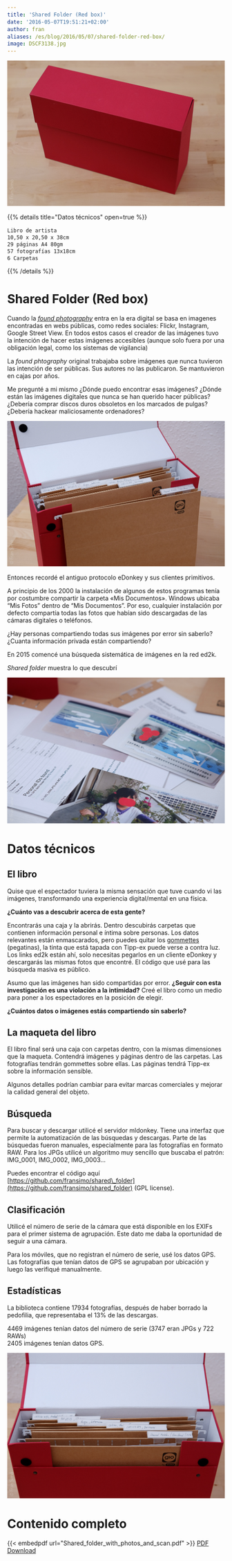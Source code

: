 ```yaml
---
title: 'Shared Folder (Red box)'
date: '2016-05-07T19:51:21+02:00'
author: fran
aliases: /es/blog/2016/05/07/shared-folder-red-box/
image: DSCF3138.jpg
---
```

![Sahred folder box](DSCF3138.jpg)

{{% details title="Datos técnicos" open=true %}}
````
Libro de artista  
10,50 x 20,50 x 38cm  
29 páginas A4 80gm  
57 fotografías 13x18cm  
6 Carpetas
````
{{% /details %}}

# Shared Folder (Red box)

Cuando la _[found photography](https://en.wikipedia.org/wiki/Found_photography)_ entra en la era digital se basa en imagenes encontradas en webs públicas, como redes sociales: Flickr, Instagram, Google Street View. En todos estos casos el creador de las imágenes tuvo la intención de hacer estas imágenes accesibles (aunque solo fuera por una obligación legal, como los sistemas de vigilancia)

La _found phtography_ original trabajaba sobre imágenes que nunca tuvieron las intención de ser públicas. Sus autores no las publicaron. Se mantuvieron en cajas por años.

Me pregunté a mi mismo ¿Dónde puedo encontrar esas imágenes? ¿Dónde están las imágenes digitales que nunca se han querido hacer públicas? ¿Debería comprar discos duros obsoletos en los marcados de pulgas? ¿Debería hackear maliciosamente ordenadores?

![DSCF3142](DSCF3142.jpg)

Entonces recordé el antiguo protocolo eDonkey y sus clientes primitivos.

A principio de los 2000 la instalación de algunos de estos programas tenía por costumbre compartir la carpeta «Mis Documentos». Windows ubicaba “Mis Fotos” dentro de “Mis Documentos”. Por eso, cualquier instalación por defecto compartía todas las fotos que habían sido descargadas de las cámaras digitales o teléfonos.

¿Hay personas compartiendo todas sus imágenes por error sin saberlo? ¿Cuanta información privada están compartiendo?

En 2015 comencé una búsqueda sistemática de imágenes en la red ed2k.

_Shared folder_ muestra lo que descubrí

![](DSCF3150.jpg)

# Datos técnicos

## El libro



Quise que el espectador tuviera la misma sensación que tuve cuando vi las imágenes, transformando una experiencia digital/mental en una física.

**¿Cuánto vas a descubrir acerca de esta gente?**

Encontrarás una caja y la abrirás. Dentro descubirás carpetas que contienen información personal e íntima sobre personas. Los datos relevantes están enmascarados, pero puedes quitar los [gommettes](https://www.google.es/search?q=gommettes&espv=2&biw=1437&bih=778&source=lnms&tbm=isch&sa=X&ved=0ahUKEwie17Ki1NHMAhUK1B4KHdUbBbAQ_AUIBigB) (pegatinas), la tinta que está tapada con Tipp-ex puede verse a contra luz. Los links ed2k están ahí, solo necesitas pegarlos en un cliente eDonkey y descargarás las mismas fotos que encontré. El código que usé para las búsqueda masiva es público.

Asumo que las imágenes han sido compartidas por error. **¿Seguir con esta investigación es una violación a la intimidad?** Creé el libro como un medio para poner a los espectadores en la posición de elegir.

**¿Cuántos datos o imágenes estás compartiendo sin saberlo?**

## La maqueta del libro

El libro final será una caja con carpetas dentro, con la mismas dimensiones que la maqueta. Contendrá imágenes y páginas dentro de las carpetas. Las fotografías tendrán gommettes sobre ellas. Las páginas tendrá Tipp-ex sobre la información sensible.

Algunos detalles podrían cambiar para evitar marcas comerciales y mejorar la calidad general del objeto.

## Búsqueda

Para buscar y descargar utilicé el servidor mldonkey. Tiene una interfaz que permite la automatización de las búsquedas y descargas. Parte de las búsquedas fueron manuales, especialmente para las fotografías en formato RAW. Para los JPGs utilicé un algoritmo muy sencillo que buscaba el patrón: IMG\_0001, IMG\_0002, IMG\_0003…

Puedes encontrar el código aquí [https://github.com/fransimo/shared\_folder](https://github.com/fransimo/shared_folder) (GPL license).

## Clasificación

Utilicé el número de serie de la cámara que está disponible en los EXIFs para el primer sistema de agrupación. Este dato me daba la oportunidad de seguir a una cámara.

Para los móviles, que no registran el número de serie, usé los datos GPS. Las fotografías que tenían datos de GPS se agrupaban por ubicación y luego las verifiqué manualmente.

## Estadísticas

La biblioteca contiene 17934 fotografías, después de haber borrado la pedofilia, que representaba el 13% de las descargas.

4469 imágenes tenían datos del número de serie (3747 eran JPGs y 722 RAWs)  
2405 imágenes tenían datos GPS.


![](DSCF3152.jpg)

# Contenido completo

{{< embedpdf url="Shared_folder_with_photos_and_scan.pdf" >}}
[PDF Download](Shared_folder_with_photos_and_scan.pdf)
